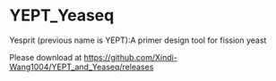 # YEPT_Yeaseq
Yesprit (previous name is YEPT):A primer design tool for fission yeast

Please download at https://github.com/Xindi-Wang1004/YEPT_and_Yeaseq/releases
